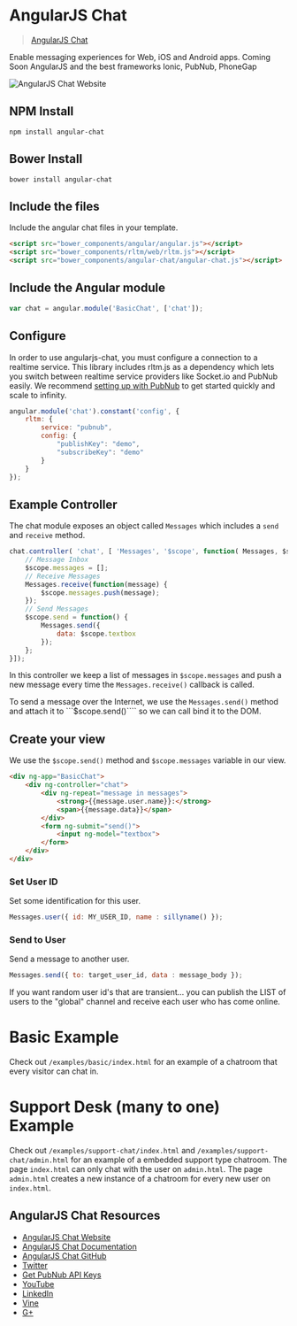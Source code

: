 # AngularJS Chat

> [AngularJS Chat](http://angular.chat)

Enable messaging experiences for Web, iOS and Android apps.
Coming Soon AngularJS and the best frameworks Ionic, PubNub, PhoneGap

![AngularJS Chat Website](http://i.imgur.com/Nb6EzZB.png)

## NPM Install

```shell
npm install angular-chat
```

## Bower Install

```shell
bower install angular-chat
```

## Include the files

Include the angular chat files in your template.

```html
<script src="bower_components/angular/angular.js"></script>
<script src="bower_components/rltm/web/rltm.js"></script>
<script src="bower_components/angular-chat/angular-chat.js"></script>
```

## Include the Angular module

```js
var chat = angular.module('BasicChat', ['chat']);
```

## Configure

In order to use angularjs-chat, you must configure a connection to a realtime 
service. This library includes rltm.js as a dependency which lets you switch 
between realtime service providers like Socket.io and PubNub easily.  We 
recommend [setting up with PubNub](https://github.com/pubnub/rltm.js#pubnub) 
to get started quickly and scale to infinity.

```js
angular.module('chat').constant('config', {
    rltm: {
        service: "pubnub",
        config: {
            "publishKey": "demo",
            "subscribeKey": "demo"
        }
    }
});
```

## Example Controller

The chat module exposes an object called ```Messages``` which includes
a ```send``` and ```receive``` method. 

```js
chat.controller( 'chat', [ 'Messages', '$scope', function( Messages, $scope ) {
    // Message Inbox
    $scope.messages = [];
    // Receive Messages
    Messages.receive(function(message) {
        $scope.messages.push(message);
    });
    // Send Messages
    $scope.send = function() {
        Messages.send({ 
            data: $scope.textbox 
        });
    };
}]);
```

In this controller we keep a list of messages in ```$scope.messages``` and 
push a new message every time the ```Messages.receive()``` callback is called.

To send a message over the Internet, we use the ```Messages.send()``` method
and attach it to ```$scope.send()```` so we can call bind it to the DOM.

## Create your view

We use the ```$scope.send()``` method and ```$scope.messages``` variable in 
our view.

```html
<div ng-app="BasicChat">
    <div ng-controller="chat">
        <div ng-repeat="message in messages">
            <strong>{{message.user.name}}:</strong>
            <span>{{message.data}}</span>
        </div>
        <form ng-submit="send()">
            <input ng-model="textbox">
        </form>
    </div>
</div>
```

### Set User ID

Set some identification for this user.

```js
Messages.user({ id: MY_USER_ID, name : sillyname() });
```

### Send to User

Send a message to another user.

```js
Messages.send({ to: target_user_id, data : message_body });
```

If you want random user id's that are transient...  you can publish the LIST 
of users to the "global" channel and receive each user who has come online.

# Basic Example

Check out ```/examples/basic/index.html``` for an example of a chatroom that
every visitor can chat in.

# Support Desk (many to one) Example

Check out ```/examples/support-chat/index.html``` and 
```/examples/support-chat/admin.html``` for an example of a embedded support
type chatroom. The page ```index.html``` can only chat with the user on
```admin.html```. The page ```admin.html``` creates a new instance of a 
chatroom for every new user on ```index.html```.


## AngularJS Chat Resources

 - [AngularJS Chat Website](http://angular.chat)
 - [AngularJS Chat Documentation](https://github.com/stephenlb/angularjs-chat/wiki/AngularJS-Chat-Module)
 - [AngularJS Chat GitHub](https://github.com/stephenlb/angularjs-chat)
 - [Twitter](https://twitter.com/stephenlb)
 - [Get PubNub API Keys](https://www.pubnub.com/get-started/?medium=sbng2016&source=sbng2016&campaign=sbng2016&keyword=sbangularjs&content=sbng2016)
 - [YouTube](https://www.youtube.com/c/StephenBlum)
 - [LinkedIn](https://www.linkedin.com/in/stephenlb)
 - [Vine](https://vine.co/Stephen.Blum)
 - [G+](https://plus.google.com/+StephenBlum)
